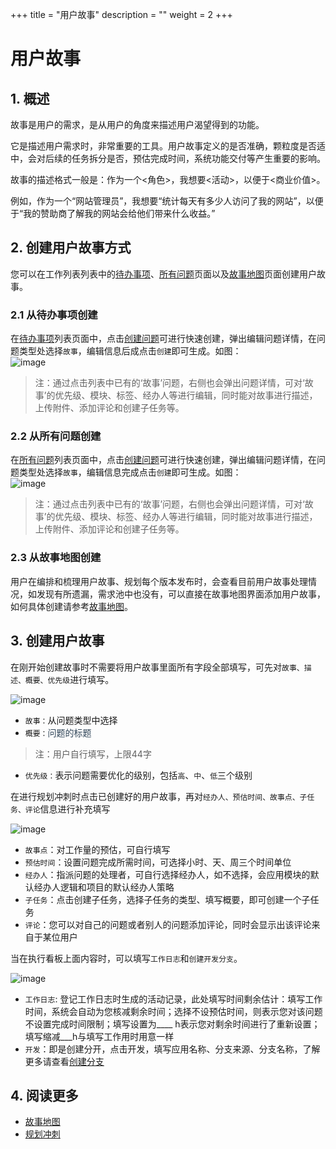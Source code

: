 +++
title = "用户故事"
description = ""
weight = 2
+++

# 用户故事

## 1. 概述

故事是用户的需求，是从用户的角度来描述用户渴望得到的功能。

它是描述用户需求时，非常重要的工具。用户故事定义的是否准确，颗粒度是否适中，会对后续的任务拆分是否，预估完成时间，系统功能交付等产生重要的影响。

故事的描述格式一般是：作为一个<角色>，我想要<活动>，以便于<商业价值>。

例如，作为一个“网站管理员”，我想要“统计每天有多少人访问了我的网站”，以便于“我的赞助商了解我的网站会给他们带来什么收益。”

## 2. 创建用户故事方式

您可以在工作列表列表中的[待办事项](../../work-lists)、[所有问题](../../work-lists/problem)页面以及[故事地图](../../story-map)页面创建用户故事。

### 2.1 从待办事项创建

在[待办事项](../../work-lists)列表页面中，点击[创建问题](../../work-lists/problem)可进行快速创建，弹出编辑问题详情，在问题类型处选择`故事`，编辑信息后成点击`创建`即可生成。如图：  
![image](/docs/user-guide/cooperation/work-lists/image/work-list-10.png)  

<blockquote class="note">注：通过点击列表中已有的‘故事’问题，右侧也会弹出问题详情，可对‘故事’的优先级、模块、标签、经办人等进行编辑，同时能对故事进行描述，上传附件、添加评论和创建子任务等。</blockquote>

### 2.2 从所有问题创建

在[所有问题](../../work-lists/problem)列表页面中，点击[创建问题](../../work-lists/problem)可进行快速创建，弹出编辑问题详情，在问题类型处选择`故事`，编辑信息完成点击`创建`即可生成。如图：  
![image](/docs/user-guide/cooperation/work-lists/image/work-list-11.png) 

<blockquote class="note">注：通过点击列表中已有的‘故事’问题，右侧也会弹出问题详情，可对‘故事’的优先级、模块、标签、经办人等进行编辑，同时能对故事进行描述，上传附件、添加评论和创建子任务等。</blockquote>

### 2.3 从故事地图创建

用户在编排和梳理用户故事、规划每个版本发布时，会查看目前用户故事处理情况，如发现有所遗漏，需求池中也没有，可以直接在故事地图界面添加用户故事，如何具体创建请参考[故事地图](../../story-map)。

## 3. 创建用户故事

在刚开始创建故事时不需要将用户故事里面所有字段全部填写，可先对`故事、描述、概要、优先级`进行填写。

![image](/docs/user-guide/cooperation/work-lists/image/work-list-12.png)

* `故事：`从问题类型中选择
* `概要：`<span style="color:#314659">问题的标题</span>

<blockquote class="note">注：用户自行填写，上限44字</blockquote>

* `优先级：`表示问题需要优化的级别，包括`高`、`中`、`低`三个级别

在进行规划冲刺时点击已创建好的用户故事，再对`经办人、预估时间、故事点、子任务、评论`信息进行补充填写

![image](/docs/user-guide/cooperation/work-lists/image/work-list-13.png)

* `故事点`：对工作量的预估，可自行填写
* `预估时间`：设置问题完成所需时间，可选择小时、天、周三个时间单位
* `经办人`：指派问题的处理者，可自行选择经办人，如不选择，会应用模块的默认经办人逻辑和项目的默认经办人策略
* `子任务`：点击创建子任务，选择子任务的类型、填写概要，即可创建一个子任务
* `评论`：您可以对自己的问题或者别人的问题添加评论，同时会显示出该评论来自于某位用户

当在执行看板上面内容时，可以填写`工作日志`和`创建开发分支`。

![image](/docs/user-guide/cooperation/work-lists/image/work-list-14.png)

* `工作日志`: 登记工作日志时生成的活动记录，此处填写时间剩余估计：填写工作时间，系统会自动为您核减剩余时间；选择不设预估时间，则表示您对该问题不设置完成时间限制；填写设置为____ h表示您对剩余时间进行了重新设置；填写缩减___h与填写工作用时用意一样
* `开发`：即是创建分开，点击开发，填写应用名称、分支来源、分支名称，了解更多请查看[创建分支](../../../development/code-manage/manage-branch)

## 4. 阅读更多

- [故事地图](../../story-map)
- [规划冲刺](../plan-sprint)

